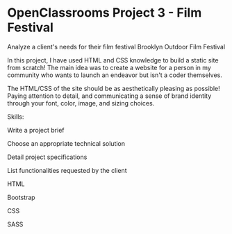 # OpenClassrooms Project 3 - Film Festival

Analyze a client's needs for their film festival
 Brooklyn Outdoor Film Festival
 
 In this project, I have used HTML and CSS knowledge to build a static site from scratch! The main idea was to create a website for a person in my community who wants to launch an endeavor but isn't a coder themselves. 

The HTML/CSS of the site should be as aesthetically pleasing as possible! Paying attention to detail, and communicating a sense of brand identity through your font, color, image, and sizing choices.  

Skills: 

Write a project brief

Choose an appropriate technical solution

Detail project specifications

List functionalities requested by the client

HTML

Bootstrap

CSS

SASS
